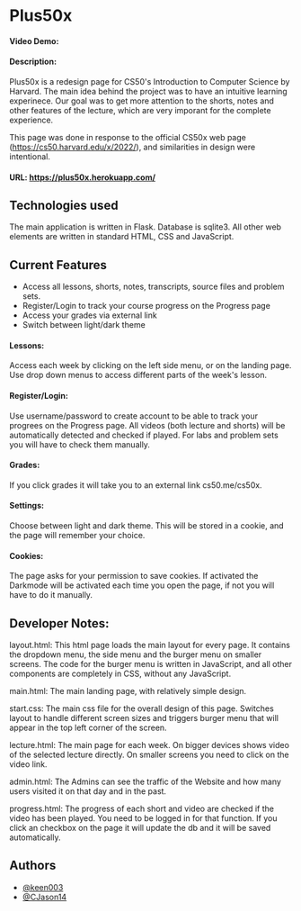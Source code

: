 # Plus50x
#### Video Demo:  <URL HERE>
#### Description:

Plus50x is a redesign page for CS50's Introduction to Computer Science by Harvard. The main idea behind the project was to have an intuitive learning experinece. Our goal was to get more attention to the shorts, notes and other features of the lecture, which are very imporant for the complete experience. 

This page was done in response to the official CS50x web page (https://cs50.harvard.edu/x/2022/), and similarities in design were intentional.

#### URL: https://plus50x.herokuapp.com/

## Technologies used

The main application is written in Flask. Database is sqlite3. All other web elements are written in standard HTML, CSS and JavaScript.

## Current Features

- Access all lessons, shorts, notes, transcripts, source files and problem sets.
- Register/Login to track your course progress on the Progress page
- Access your grades via external link
- Switch between light/dark theme

#### Lessons:
Access each week by clicking on the left side menu, or on the landing page. Use drop down menus to access different parts of the week's lesson.

#### Register/Login:
Use username/password to create account to be able to track your progrees on the Progress page. All videos (both lecture and shorts) will be automatically detected and checked if played. For labs and problem sets you will have to check them manually.

#### Grades:
If you click grades it will take you to an external link cs50.me/cs50x.

#### Settings:
Choose between light and dark theme. This will be stored in a cookie, and the page will remember your choice.
  
#### Cookies:
The page asks for your permission to save cookies. If activated the Darkmode will be activated each time you open the page, if not you will have to do it manually.

## Developer Notes:

layout.html: This html page loads the main layout for every page. It contains the dropdown menu, the side menu and the burger menu on smaller screens. The code for the burger menu is written in JavaScript, and all other components are completely in CSS, without any JavaScript.

main.html: The main landing page, with relatively simple design.

start.css: The main css file for the overall design of this page. Switches layout to handle different screen sizes and triggers burger menu that will appear in the top left corner of the screen.

lecture.html: The main page for each week. On bigger devices shows video of the selected lecture directly. On smaller screens you need to click on the video link.

admin.html: The Admins can see the traffic of the Website and how many users visited it on that day and in the past.

progress.html: The progress of each short and video are checked if the video has been played. You need to be logged in for that function. If you click an checkbox on the page it will update the db and it will be saved automatically.


## Authors
- [@keen003](https://github.com/keen003)
- [@CJason14](https://github.com/CJason14)
